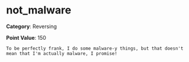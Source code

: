 # not_malware

__Category__: Reversing

__Point Value__: 150

```
To be perfectly frank, I do some malware-y things, but that doesn't mean that I'm actually malware, I promise!
```
